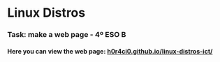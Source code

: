 # Linux Distros

### Task: make a web page - 4º ESO B

#### Here you can view the web page: [h0r4ci0.github.io/linux-distros-ict/](https://h0r4ci0.github.io/linux-distros-ICT/)
